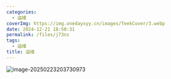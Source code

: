 ```yaml
---
categories:
  - 运维
coverImg: https://img.onedayxyy.cn/images/TeekCover/3.webp
date: 2024-12-21 18:50:31
permalink: /files/j73nz
tags:
  - 运维
title: 运维
---
```

![image-20250223203730973](https://img.onedayxyy.cn/images/image-20250223203730973.png)